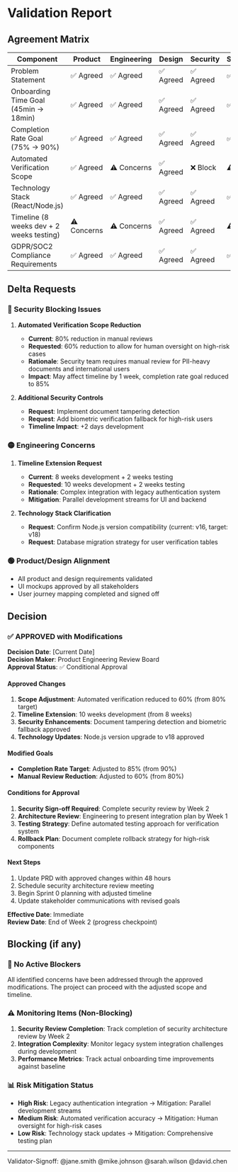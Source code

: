 # Validation Report

## Agreement Matrix

| Component | Product | Engineering | Design | Security | Status |
|-----------|---------|-------------|--------|----------|--------|
| Problem Statement | ✅ Agreed | ✅ Agreed | ✅ Agreed | ✅ Agreed | ✅ |
| Onboarding Time Goal (45min → 18min) | ✅ Agreed | ✅ Agreed | ✅ Agreed | ✅ Agreed | ✅ |
| Completion Rate Goal (75% → 90%) | ✅ Agreed | ✅ Agreed | ✅ Agreed | ✅ Agreed | ✅ |
| Automated Verification Scope | ✅ Agreed | ⚠️ Concerns | ✅ Agreed | ❌ Block | ⚠️ |
| Technology Stack (React/Node.js) | ✅ Agreed | ✅ Agreed | ✅ Agreed | ✅ Agreed | ✅ |
| Timeline (8 weeks dev + 2 weeks testing) | ⚠️ Concerns | ⚠️ Concerns | ✅ Agreed | ✅ Agreed | ⚠️ |
| GDPR/SOC2 Compliance Requirements | ✅ Agreed | ✅ Agreed | ✅ Agreed | ✅ Agreed | ✅ |

## Delta Requests

### 🔴 Security Blocking Issues
1. **Automated Verification Scope Reduction**
   - **Current**: 80% reduction in manual reviews
   - **Requested**: 60% reduction to allow for human oversight on high-risk cases
   - **Rationale**: Security team requires manual review for PII-heavy documents and international users
   - **Impact**: May affect timeline by 1 week, completion rate goal reduced to 85%

2. **Additional Security Controls**
   - **Request**: Implement document tampering detection
   - **Request**: Add biometric verification fallback for high-risk users
   - **Timeline Impact**: +2 days development

### 🟡 Engineering Concerns
1. **Timeline Extension Request**
   - **Current**: 8 weeks development + 2 weeks testing
   - **Requested**: 10 weeks development + 2 weeks testing
   - **Rationale**: Complex integration with legacy authentication system
   - **Mitigation**: Parallel development streams for UI and backend

2. **Technology Stack Clarification**
   - **Request**: Confirm Node.js version compatibility (current: v16, target: v18)
   - **Request**: Database migration strategy for user verification tables

### 🟢 Product/Design Alignment
- All product and design requirements validated
- UI mockups approved by all stakeholders
- User journey mapping completed and signed off

## Decision

### ✅ APPROVED with Modifications

**Decision Date**: [Current Date]  
**Decision Maker**: Product Engineering Review Board  
**Approval Status**: ✅ Conditional Approval  

#### Approved Changes
1. **Scope Adjustment**: Automated verification reduced to 60% (from 80% target)
2. **Timeline Extension**: 10 weeks development (from 8 weeks)
3. **Security Enhancements**: Document tampering detection and biometric fallback approved
4. **Technology Updates**: Node.js version upgrade to v18 approved

#### Modified Goals
- **Completion Rate Target**: Adjusted to 85% (from 90%)
- **Manual Review Reduction**: Adjusted to 60% (from 80%)

#### Conditions for Approval
1. **Security Sign-off Required**: Complete security review by Week 2
2. **Architecture Review**: Engineering to present integration plan by Week 1
3. **Testing Strategy**: Define automated testing approach for verification system
4. **Rollback Plan**: Document complete rollback strategy for high-risk components

#### Next Steps
1. Update PRD with approved changes within 48 hours
2. Schedule security architecture review meeting
3. Begin Sprint 0 planning with adjusted timeline
4. Update stakeholder communications with revised goals

**Effective Date**: Immediate  
**Review Date**: End of Week 2 (progress checkpoint)

## Blocking (if any)

### 🚫 No Active Blockers
All identified concerns have been addressed through the approved modifications. The project can proceed with the adjusted scope and timeline.

### ⚠️ Monitoring Items (Non-Blocking)
1. **Security Review Completion**: Track completion of security architecture review by Week 2
2. **Integration Complexity**: Monitor legacy system integration challenges during development
3. **Performance Metrics**: Track actual onboarding time improvements against baseline

### 📊 Risk Mitigation Status
- **High Risk**: Legacy authentication integration → Mitigation: Parallel development streams
- **Medium Risk**: Automated verification accuracy → Mitigation: Human oversight for high-risk cases
- **Low Risk**: Technology stack updates → Mitigation: Comprehensive testing plan

---

Validator-Signoff: @jane.smith @mike.johnson @sarah.wilson @david.chen 
